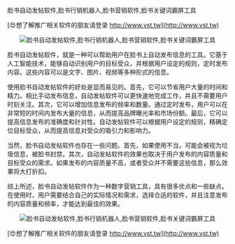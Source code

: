 脸书自动发帖软件,脸书行销机器人,脸书营销软件,脸书关键词霸屏工具

[😍想了解推广相关软件的朋友请登录 http://www.vst.tw](http://www.vst.tw)

 <center><img src="https://vst.tw/MP4/tuiguang/png/0.png" alt="脸书自动发帖软件,脸书行销机器人,脸书营销软件,脸书关键词霸屏工具"></center>

脸书自动发帖软件，就是一种可以帮助用户在脸书上自动发布信息的工具。它基于人工智能技术，能够自动识别用户的目标受众，并根据用户设定的规则，定时发布内容。这些内容可以是文字、图片、视频等多种形式的信息。

使用脸书自动发帖软件的好处是显而易见的。首先，它可以节省用户大量的时间和精力。相比手动发布信息，自动发帖软件可以更快速地完成工作，并且不需要用户时刻关注。其次，它可以增加信息发布的频率和数量。通过定时发布，用户可以在非常短的时间内发布大量的信息，从而提高品牌曝光率和市场份额。最后，它可以提高信息发布的准确度和针对性。自动发帖软件可以根据用户设定的规则，精确定位目标受众，从而提高信息对受众的吸引力和影响力。

当然，脸书自动发帖软件也存在一些问题。首先，如果使用不当，可能会被视为垃圾信息，被脸书封禁。其次，自动发帖软件的效果也取决于用户发布的内容质量和目标受众的需求。如果发布的内容质量不高，或者受众并不需要这些信息，那么效果将大打折扣。

综上所述，脸书自动发帖软件作为一种数字营销工具，具有很多优点和一些缺点。在使用时，用户需要结合自己的实际情况和需求，选择合适的软件，并且注意发布的内容质量和频率，才能达到最佳的效果。

 <center><img src="https://vst.tw/MP4/tuiguang/png/3.png" alt="脸书自动发帖软件,脸书行销机器人,脸书营销软件,脸书关键词霸屏工具"></center>

[😍想了解推广相关软件的朋友请登录 http://www.vst.tw](http://www.vst.tw)



